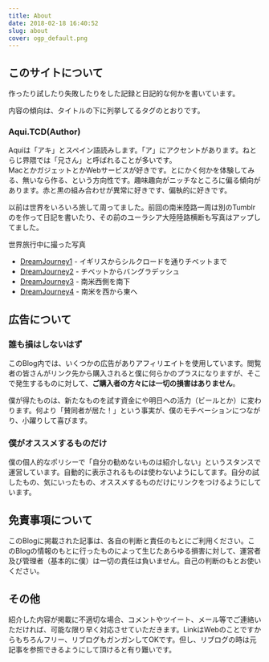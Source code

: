 ```yaml
---
title: About
date: 2018-02-18 16:40:52
slug: about
cover: ogp_default.png
---
```

このサイトについて
---------

作ったり試したり失敗したりをした記録と日記的な何かを書いています。

内容の傾向は、タイトルの下に列挙してるタグのとおりです。

### Aqui.TCD(Author)

Aquiは「アキ」とスペイン語読みします。「ア」にアクセントがあります。ねとらじ界隈では「兄さん」と呼ばれることが多いです。  
MacとかガジェットとかWebサービスが好きです。とにかく何かを体験してみる、無いなら作る、という方向性です。趣味趣向がニッチなところに偏る傾向があります。赤と黒の組み合わせが異常に好きです、偏執的に好きです。

以前は世界をいろいろ旅して周ってました。前回の南米陸路一周は別のTumblrのを作って日記を書いたり、その前のユーラシア大陸陸路横断も写真はアップしてました。

世界旅行中に撮った写真

*   [DreamJourney1](https://goo.gl/photos/PXatYs9oDmHfNEG89) \- イギリスからシルクロードを通りチベットまで
*   [DreamJourney2](https://goo.gl/photos/76chgcQyAjpjoKPN7) \- チベットからバングラデッシュ
*   [DreamJourney3](https://goo.gl/photos/w36P1U1XwFLUnVHz9) \- 南米西側を南下
*   [DreamJourney4](https://goo.gl/photos/yhJswPdb1psF7S3n8) \- 南米を西から東へ

<!-- ### 管理してるサイト

*   [Trial and Spiral](http://trial-and-spiral.tumblr.com/)  
    メインのブログ。作ったり試したり失敗したりをした記録と日記的な何かを書いています。
*   [空想工房 Solunita](http://solunita.tumblr.com/)  
    制作物をまとめて列挙してるポートフォリオサイト。
*   [砂譜琴](http://sunafuquin.tumblr.com/)  
    主に世界旅行中に撮った写真に言葉をつけてます。時系列ではなく思い付き順。
*   [僕だけの修学旅行](http://the-excursion-for-me.tumblr.com/)  
    世界を旅しながら何かを学ぶ、僕による僕のための修学旅行日誌（完結） -->

広告について
------

### 誰も損はしないはず

このBlog内では、いくつかの広告がありアフィリエイトを使用しています。閲覧者の皆さんがリンク先から購入されると僕に何らかのプラスになりますが、そこで発生するものに対して、**ご購入者の方々には一切の損害はありません**。

僕が得たものは、新たなものを試す資金にや明日への活力（ビールとか）に変わります。何より「賛同者が居た！」という事実が、僕のモチベーションにつながり、小躍りして喜びます。

### 僕がオススメするものだけ

僕の個人的なポリシーで「自分の勧めないものは紹介しない」というスタンスで運営しています。自動的に表示されるものは使わないようにしてます。自分の試したもの、気にいったもの、オススメするものだけにリンクをつけるようにしています。

免責事項について
--------

このBlogに掲載された記事は、各自の判断と責任のもとにご利用ください。このBlogの情報のもとに行ったものによって生じたあらゆる損害に対して、運営者及び管理者（基本的に僕）は一切の責任は負いません。自己の判断のもとお使いください。

その他
---

紹介した内容が掲載に不適切な場合、コメントやツイート、メール等でご連絡いただければ、可能な限り早く対応させていただきます。LinkはWebのことですからもちろんフリー、リブログもガンガンしてOKです。但し、リブログの時は元記事を参照できるようにして頂けると有り難いです。
